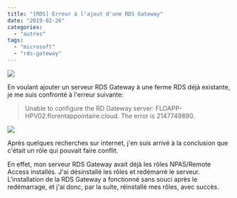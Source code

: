 ```yaml
---
title: "[RDS] Erreur à l'ajout d'une RDS Gateway"
date: "2019-02-26"
categories: 
  - "autres"
tags: 
  - "microsoft"
  - "rds-gateway"
---
```


![](https://cloudyjourney.fr/wp-content/uploads/2019/02/microsoft-rds-logo.png)

En voulant ajouter un serveur RDS Gateway à une ferme RDS déjà existante, je me suis confronté à l'erreur suivante:

> Unable to configure the RD Gateway server: FLOAPP-HPV02.florentappointaire.cloud. The error is 2147749890.

![](https://cloudyjourney.fr/wp-content/uploads/2019/02/RDS_Gateway_Error.png)

Après quelques recherches sur internet, j'en suis arrivé à la conclusion que c'était un rôle qui pouvait faire conflit.

En effet, mon serveur RDS Gateway avait déjà les rôles NPAS/Remote Access installés. J'ai désinstallé les rôles et redémarré le serveur. L'installation de la RDS Gateway a fonctionné sans souci après le redémarrage, et j'ai donc, par la suite, réinstallé mes rôles, avec succès.
